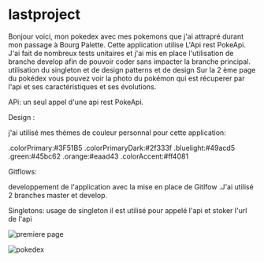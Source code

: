 # lastproject


Bonjour voici, mon pokedex avec mes pokemons que j'ai attrapré durant mon passage à Bourg Palette.
Cette application utilise L'Api rest PokeApi.
J'ai fait de nombreux tests unitaires et j'ai  mis en place  l'utilisation de branche develop afin de pouvoir coder sans impacter la branche principal.
utilisation du singleton et de design patterns et de design
Sur la 2 ème page du pokédex vous pouvez voir la photo du pokémon qui est récuperer par l'api et ses caractéristiques et ses évolutions. 


APi:
un seul appel d'une api rest PokeApi.


Design :

j'ai utilisé mes thémes de couleur personnal pour cette application:

.colorPrimary:#3F51B5
.colorPrimaryDark:#2f333f
.bluelight:#49acd5
.green:#45bc62
.orange:#eaad43
.colorAccent:#ff4081

Gitflows:

developpement de l'application avec la mise en place de Gitlfow .J'ai utilisé 2 branches master et develop.


Singletons:
usage de singleton
il est utilisé pour appelé l'api et stoker l'url de l'api 


![premiere page](https://user-images.githubusercontent.com/79906373/120117040-7c013180-c18b-11eb-88e0-2860fe485521.PNG)

![pokedex](https://user-images.githubusercontent.com/79906373/120117037-773c7d80-c18b-11eb-8372-fe624610525a.PNG)

